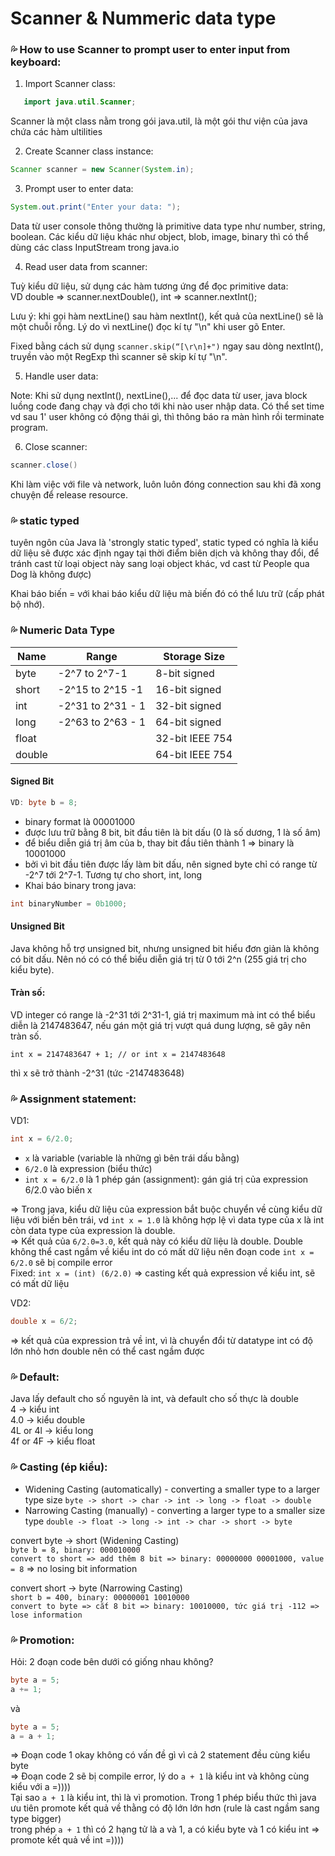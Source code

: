 # Scanner & Nummeric data type

### 💦 How to use Scanner to prompt user to enter input from keyboard:
1. Import Scanner class:
```java
   import java.util.Scanner;
```
Scanner là một class nằm trong gói java.util, là một gói thư viện của java chứa các hàm ultilities

2. Create Scanner class instance:
```java
Scanner scanner = new Scanner(System.in);
```
3. Prompt user to enter data:
```java
System.out.print("Enter your data: ");
```
Data từ user console thông thường là primitive data type như number, string, boolean. Các kiểu dữ liệu khác như object, blob, image, binary thì có thể dùng các class InputStream trong java.io

4. Read user data from scanner:<br>

Tuỳ kiểu dữ liệu, sử dụng các hàm tương ứng để đọc primitive data:<br>
VD double => scanner.nextDouble(), int => scanner.nextInt();

Lưu ý: khi gọi hàm nextLine() sau hàm nextInt(), kết quả của nextLine() sẽ là một chuỗi rỗng. Lý do vì nextLine() đọc kí tự "\n" khi user gõ Enter.

Fixed bằng cách sử dụng ```scanner.skip(“[\r\n]+")``` ngay sau dòng nextInt(), truyền vào một RegExp thì scanner sẽ skip kí tự "\n".

5. Handle user data:

Note: Khi sử dụng nextInt(), nextLine(),... để đọc data từ user, java block luồng code đang chạy và đợi cho tới khi nào user nhập data. Có thể set time vd sau 1' user không có động thái gì, thì thông báo ra màn hình rồi terminate program.

6. Close scanner:
```java
scanner.close()
```
Khi làm việc với file và network, luôn luôn đóng connection sau khi đã xong chuyện để release resource.

### 💦 static typed
tuyên ngôn của Java là 'strongly static typed', static typed có nghĩa là kiểu dữ liệu sẽ được xác định ngay tại thời điểm biên dịch và không thay đổi, để tránh cast từ loại object này sang loại object khác, vd cast từ People qua Dog là không được)

Khai báo biến = với khai báo kiểu dữ liệu mà biến đó có thể lưu trữ (cấp phát bộ nhớ).



### 💦 Numeric Data Type
| Name   | Range            | Storage Size    |
|--------|------------------|-----------------|
| byte   | -2^7 to 2^7-1    | 8-bit signed    |
| short  |-2^15 to 2^15 -1 | 16-bit signed   |
| int    | -2^31 to 2^31 - 1 | 32-bit signed   |
| long   | -2^63 to 2^63 - 1 | 64-bit signed   |
| float  |                  | 32-bit IEEE 754 |
| double |                  | 64-bit IEEE 754 |

#### Signed Bit
```java
VD: byte b = 8;
```
- binary format là 00001000
- được lưu trữ bằng 8 bit, bit đầu tiên là bit dấu (0 là số dương, 1 là số âm)
- để biểu diễn giá trị âm của b, thay bit đầu tiên thành 1 => binary là 10001000
- bởi vì bit đầu tiên được lấy làm bit dấu, nên signed byte chỉ có range từ -2^7 tới 2^7-1. Tương tự cho short, int, long
- Khai báo binary trong java:
```java
int binaryNumber = 0b1000;
```

#### Unsigned Bit
Java không hỗ trợ unsigned bit, nhưng unsigned bit hiểu đơn giản là không có bit dấu. Nên nó có có thể biểu diễn giá trị từ 0 tới 2^n (255 giá trị cho kiểu byte). 

#### Tràn số:
VD integer có range là -2^31 tới 2^31-1, giá trị maximum mà int có thể biểu diễn là 2147483647, nếu gán một giá trị vượt quá dung lượng, sẽ gây nên tràn số.

```agsl
int x = 2147483647 + 1; // or int x = 2147483648
```
thì x sẽ trở thành -2^31 (tức -2147483648)

### 💦 Assignment statement:
VD1:
```java
int x = 6/2.0;
```

+ ```x``` là variable (variable là những gì bên trái dấu bằng)
+ ```6/2.0``` là expression (biểu thức)
+ ```int x = 6/2.0``` là 1 phép gán (assignment): gán giá trị của expression 6/2.0 vào biến x <br/>

=> Trong java, kiểu dữ liệu của expression bắt buộc chuyển về cùng kiểu dữ liệu với biến bên trái, vd ```int x = 1.0``` là không hợp lệ vì data type của x là int còn data type của expression là double.  <br>
=> Kết quả của ```6/2.0=3.0```, kết quả này có kiểu dữ liệu là double. Double không thể cast ngầm về kiểu int do có mất dữ liệu nên đoạn code ```int x = 6/2.0``` sẽ bị compile error <br>
Fixed: ```int x = (int) (6/2.0)``` => casting kết quả expression về kiểu int, sẽ có mất dữ liệu

VD2: 
```java 
double x = 6/2;
``` 

=> kết quả của expression trả về int, vì là chuyển đổi từ datatype int có độ lớn nhỏ hơn double nên có thể cast ngầm được


### 💦 Default:
Java lấy default cho số nguyên là int, và default cho số thực là double <br>
4 -> kiểu int <br>
4.0 -> kiểu double <br>
4L or 4l -> kiểu long <br>
4f or 4F -> kiểu float <br>

### 💦 Casting (ép kiểu):
+ Widening Casting (automatically) - converting a smaller type to a larger type size
  ```byte -> short -> char -> int -> long -> float -> double```
+ Narrowing Casting (manually) - converting a larger type to a smaller size type
  ```double -> float -> long -> int -> char -> short -> byte```

convert byte -> short (Widening Casting) <br>
```byte b = 8, binary: 000010000```<br>
```convert to short => add thêm 8 bit => binary: 00000000 00001000, value = 8```
=> no losing bit information

convert short -> byte (Narrowing Casting) <br>
```short b = 400, binary: 00000001 10010000```<br>
```convert to byte => cắt 8 bit => binary: 10010000, tức giá trị -112 => lose information```

###  💦 Promotion:
Hỏi: 2 đoạn code bên dưới có giống nhau không?
```java
byte a = 5;
a += 1;
```
và
```java
byte a = 5;
a = a + 1;
```

=> Đoạn code 1 okay không có vấn đề gì vì cả 2 statement đều cùng kiểu byte <br>
=> Đoạn code 2 sẽ bị compile error, lý do ```a + 1``` là kiểu int và không cùng kiểu với a =)))) <br>
Tại sao ```a + 1``` là kiểu int, thì là vì promotion. Trong 1 phép biểu thức thì java ưu tiên promote kết quả về thằng có độ lớn lớn hơn (rule là cast ngầm sang type bigger) <br>
trong phép ```a + 1``` thì có 2 hạng tử là a và 1, a có kiểu byte và 1 có kiểu int => promote kết quả về int =))))
